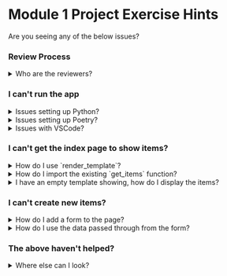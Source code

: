 # Module 1 Project Exercise Hints

Are you seeing any of the below issues?

### Review Process

<details markdown="1">
<summary markdown="1">
Who are the reviewers?
</summary>

Please add the following Github users as collaborators:
* Stephen Shaw (`aeone`)
* Alex Jones (`Jonesey13`)
* Jack Mead (`JackMead`)
* Ben Ramchandani (`BenRamchandani`)
* Josh Powell (`JoshAdamPowell`)
* Andrew Huang (`AndrewYHuang`)
* `CorndelExcellence`
* `CorndelWithSoftwireDevOps`

If you're using GitLab instead, then please add the following and assign them "Maintainer" permissions:
* Stephen Shaw (`aeone`)
* Alex Jones (`Jonesey13`)
* Jack Mead (`JackMead`)
* Ben Ramchandani (`Ben.Ramchandani`)
* Josh Powell (`JoshAdamPowell`)
* Andrew Huang (`AndrewYHuang`)
</details>

### I can't run the app

<details markdown="1">
<summary markdown="1">
Issues setting up Python?
</summary>

Try following the guide to installing Python on [the Python Intro repository](https://github.com/CorndelWithSoftwire/DevOps-Course-Python-Intro)
</details>

<details markdown="1"><summary markdown="1">Issues setting up Poetry?
</summary>

The course starter repo should contain advice on installing Poetry, or you can follow the [official Poetry docs](https://python-poetry.org/docs/#installation).
This should install and configure Poetry - try closing down any terminals you have open, and when you open a fresh one the command `poetry --version` should print out a version number something like:
```
Poetry version 1.1.7
```
If it does, congratulations - it looks like Poetry is installed correctly! If you're still having issues, you might want to look at [the Poetry FAQs](Tools/poetry.md).

If it states something like `poetry: command not found` then it looks like that hasn't quite installed correctly. The first thing we should do is check if the file appears to have downloaded correctly - it should have created a `.poetry` folder in your user area. E.g. on Windows, look at "C:\\Users\\\<YourName\>" and see if the `.poetry` folder exists (making sure you can see hidden folders!) - if it does click into it, then into the `bin` folder and check that a file exists there called `poetry`. On a Mac, follow the same process but starting in your user area (e.g. `/Users/\<YourName\>).

If that file is missing, then it looks like the Poetry installation script didn't work as expected. You could try re-running that and seeing if there are any hints or errors in the output, or alternatively reach out to a tutor who will be able to help debug further.

If the file is present, then it's probably just missing from your PATH environment variable - a user setting that helps the terminal know what programs are available to run. You'll want to add the "bin" folder to your path, e.g. "C:\\Users\\\<YourName\>\\.poetry\\bin" or "/Users/\<YourName\>/.poetry/bin" depending on whether you're on Windows/Mac respectively
* On Windows, [see this guide for adding a folder to your PATH](https://www.architectryan.com/2018/03/17/add-to-the-path-on-windows-10/)
* On Mac, [see this guide for adding a folder to your PATH](https://wpbeaches.com/how-to-add-to-the-shell-path-in-macos-using-terminal/)

</details>

<details markdown="1">
<summary markdown="1">
Issues with VSCode?
</summary>

See [our VSCode docs](Tools/VSCode.md) for more information regarding setting it up generally, or [watch our video](https://nextcloud.softwire.com/index.php/s/xDNY7TDe4wxMg9s) for more advice on setting up VSCode explicitly for the project exercise project.
</details>

### I can't get the index page to show items?

<details markdown="1">
<summary markdown="1">
How do I use `render_template`?
</summary>

`render_template` is Flask's solution for building & returning the correct HTML to a users request. You can see an [example of using it in Flask's documentation](https://flask.palletsprojects.com/en/1.1.x/quickstart/#rendering-templates). The first argument it takes is the relative filepath of the template file from your templates folder - if you were trying to reference a template under `templates/home/my_homepage.html` then you'd pass in "home/my_homepage". Using just the name of your homepage template, can you get your app to show an empty index page? (Don't forget that you'll need to import the function from Flask!)

Any other arguments passed into the `render_template` function will be made available to Jinja when building the HTML. So e.g. from the Flask example:
```python
@app.route('/hello/<name>')
def hello(name=None):
    return render_template('hello.html', your_name=name)
```

The value of the name passed in as part of the route will be available in the template under the name `your_name`:
```html
<div>Hello there {{ your_name }}</div>
```

Note that the key for that argument (in this case, `your_name`) can be (almost) anything you choose - it's just how you'll refer to that variable in the template. It's common to have it match the variable name being passed in (e.g. `render_template('hello.html', name=name)`).
</details>

<details markdown="1">
<summary markdown="1">
How do I import the existing `get_items` function?
</summary>

Take a look at how the project currently imports the `Config` class that's available in the `flask_config.py` file. We can follow a similar structure to import functions, e.g. `from todo_app.data.session_items import get_items`.

If you then wanted to import another function from the same file, we could just add it on the end of that line, separated by a comma:
`from todo_app.data.session_items import get_items, another_function`
</details>

<details markdown="1">
<summary markdown="1">
I have an empty template showing, how do I display the items?
</summary>

You'll see a hint for where you might put that code in the index template. You're adding that code inside a `<uL>` tag - which represents an "unordered list" - a list of bullet points. [The W3Schools docs](https://www.w3schools.com/tags/tag_ul.asp) can tell us more, and show how we can add list items (`<li>`).

Don't forget we can use Jinja to access variables passed through by `render_template` - it might be worth checking out their [For Loop syntax](https://jinja.palletsprojects.com/en/3.0.x/templates/#for)
</details>

### I can't create new items?

<details markdown="1">
<summary markdown="1">
How do I add a form to the page?
</summary>

The example form below submits the users first & last names:
```html
<form action="/route" method="POST">
  <label for="fname">First name:</label><br>
  <input type="text" id="fname" name="fname" value="John"><br>
  <label for="lname">Last name:</label><br>
  <input type="text" id="lname" name="lname" value="Doe"><br><br>
  <input type="submit" value="Submit">
</form>
```

Note that the form has:
* An action - the route that this form is supposed to trigger
* A method - the HTTP method that should be used. GET or POST are the only supported options
* Inputs - in this case of type "text" to allow the user to enter text
  * These each have an "id" (to identify them in the HTML) and a "name" (to identify the fields that are submitted)
* Labels - these are text to describe what should be placed in a corresponding input - note that they are semantically linked with the "for" field to match an input's corresponding "id" field
* A way to submit it - in this case an input of type "submit", but optionally a button of type "submit" would also work

For further info, take a look at [W3Schools' page on forms](https://www.w3schools.com/html/html_forms.asp)
</details>

<details markdown="1">
<summary markdown="1">
How do I use the data passed through from the form?
</summary>

If you import the `request` module from Flask, `request.form` will allow you to access a dictionary of values that were passed through in a form. You can [see the docs for that here](https://flask.palletsprojects.com/en/2.0.x/api/#flask.Request.form) or there's a simple example of using that below:

```python
from flask import Flask, request # other dependencies

# define app, set up index etc.

@app.route("/receive_form", methods=["POST"])
def receive_form():
    form_value = request.form["my-named-input"]
    # Do something with that value
```

If you're having issues with that, it's worth checking:
* Is that route being hit at all? You could try adding a breakpoint or a print statement to check if `receive_form` is being triggered. If not:
  * Is the form's [action attribute](https://www.w3schools.com/tags/att_form_action.asp) pointing to the right route?
  * Have you set the form's [method attribute](https://www.w3schools.com/tags/att_form_method.asp) to match the route?
* If the route's hit but the value doesn't seem to be there, have you got a naming mismatch? E.g. if you print or inspect the `request.form` value - does it have anything in it?
  * Note that you'll need to specify the [input's name attribute](https://www.w3schools.com/tags/att_input_name.asp)
</details>

### The above haven't helped?


<details markdown="1">
<summary markdown="1">
Where else can I look?
</summary>

[This linked video](https://nextcloud.softwire.com/index.php/s/xDNY7TDe4wxMg9s) contains a walk-through for the first project exercise including set up, so might be able to help you with any questions not covered by the above. Don't forget to also reach out to the trainers via Slack, Teams, Email or by booking a support call if you're seeing issues and we'll be more than happy to help!
</details>
